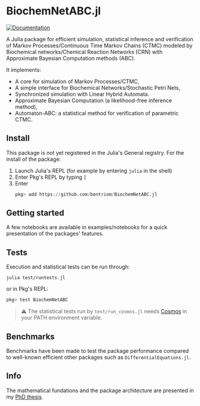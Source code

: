 
BiochemNetABC.jl 
==================

<!--
![Pipeline status](https://gitlab-research.centralesupelec.fr/2017bentrioum/markovprocesses.jl/badges/master/pipeline.svg)
-->
[![Documentation](https://github.com/bentriom/BiochemNetABC.jl/actions/workflows/doc.yml/badge.svg)](https://bentriom.github.io/BiochemNetABC.jl/)

A Julia package for efficient simulation, statistical inference and verification of 
Markov Processes/Continuous Time Markov Chains (CTMC) modeled by Biochemical networks/Chemical Reaction Networks (CRN) 
with Approximate Bayesian Computation methods (ABC).

It implements:

* A core for simulation of Markov Processes/CTMC,
* A simple interface for Biochemical Networks/Stochastic Petri Nets,
* Synchronized simulation with Linear Hybrid Automata.
* Approximate Bayesian Computation (a likelihood-free inference method),
* Automaton-ABC: a statistical method for verification of parametric CTMC.

<!--
## Resources

* **Documentation**: <https://2017bentrioum.pages.centralesupelec.fr/markovprocesses.jl/public>
-->

## Install

This package is not yet registered in the Julia's General registry. For the install of the package:

1. Launch Julia's REPL (for example by entering `julia` in the shell)
2. Enter Pkg's REPL by typing `]`
3. Enter
   ```julia
   pkg> add https://github.com/bentriom/BiochemNetABC.jl
   ```

## Getting started 

A few notebooks are available in examples/notebooks for a quick presentation of the packages' features.

## Tests

Execution and statistical tests can be run through:

`julia test/runtests.jl`

or in Pkg's REPL:

```julia
pkg> test BiochemNetABC
```

> :warning: The statistical tests run by `test/run_cosmos.jl` needs [Cosmos](http://cosmos.lacl.fr/) in your PATH environment variable.

## Benchmarks

Benchmarks have been made to test the package performance compared to well-known efficient other packages such as `DifferentialEquations.jl`.

## Info

The mathematical fundations and the package architecture are presented in my [PhD thesis](https://theses.hal.science/tel-03621447).

